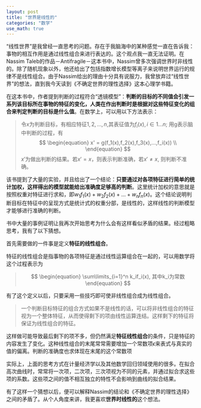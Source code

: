 ```yaml
---
layout: post
title: "世界是线性的"
categories: "数学"
use_math: true
---
```


“线性世界”是我曾经一直思考的问题。存在于我脑海中的某种感觉一直在告诉我：事物的相互作用是通过线性组合来进行表达的。这个观点我一直无法证明。在Nassim Taleb的作品－Antifragile－这本书中，Nassim曾多次强调世界时非线性的。除了随机现象以外，他还给出了包括指数增长模型等离子来说明世界运行的规律不是线性组合。由于Nassim给出的理由十分具有说服力，我曾放弃过“线性世界”的想法，直到我今天读到《不确定世界的理性选择》这本心理学书籍。

在这本书中，作者提到判断的过程符合“透镜模型”：**判断的目标的不同值会引发一系列该目标所在事物的特征的变化，人类在作出判断时是根据对这些特征变化的组合来判定判断的目标是什么值**。在数学上，可以用以下方法表示：

> 	令$x$为判断目标，有相应特征$1,2,...,n$,其表征值为$f_i(x), i \in {1...n}$; 用g表示脑中判断的过程，有
> 	$$
> 	\begin{equation}
>		x' = g(f_1(x),f_2(x),f_3(x),...,f_i(x)) \\
> 	\end{equation}
> 	$$
> 	$x'$为做出判断的结果。若$x' = x$，则表示判断准确，若$x'\neq x$, 则判断不准确。

该书提到了大量的实验，并且给出了一个结论：**只要通过对各项特征进行简单的统计加权，这样得出的模型就能给出准确度足够高的判断**。这里统计加权的意思就是按照权重对特征进行求和，即$w_1f_1(x) + w_2f_2(x) + ... + w_nf_n(x)$。这个结论说明判断目标在特征中的呈现方式是统计式的权重分部，是线性的，这样线性的判断模型才能够进行准确的判断。

书中大量的事例证明让我再次开始思考为什么会有这样看似矛盾的结果。经过粗略思考，我有了以下猜想。

首先需要做的一件事是定义**特征的线性组合**。

特征的线性组合是指事物的各项特征是通过线性运算组合在一起的，可以用数学将这个过程表示为

> $$
> 	\begin{equation}
> 		\sum\limits_{i=1}^n k_if_i(x), 其中k_i为常数
> 	\end{equation}
> $$

有了这个定义以后，只要采用一些技巧即可使非线性组合成为线性组合。

> 一个判断目标特征的组合方式如果不是线性的话，可以将非线性组合的特征视为一个整体特征，从而使得剩下的项由线性运算连结。这样剩下的特征将保证为线性组合的特征。

这样做可能导致最后剩下的项不多，但仍然满足**特征线性组合**的条件，只是特征的内容发生了变化。这种线性组合的末尾常常需要增加一个常数项$\epsilon$来表式与真实的值的偏离。判断的准确度也求体现在末尾的这个常数项

实际上，上面的思考方式在计量经济学以及其他数学回归领域使用的很多。在拟合高次曲线时，常常将一次项，二次项，三次项视为不同的元素，并通过拟合求这些项的系数。这些项之间的值不相互独立的特性不会影响到曲线的拟合结果。

有了这样一个猜想以后，便可以解释Nassim的结论和《不确定世界的理性选择》之间的矛盾了。从个人角度来讲，我更喜欢**世界时线性的**这个想法。